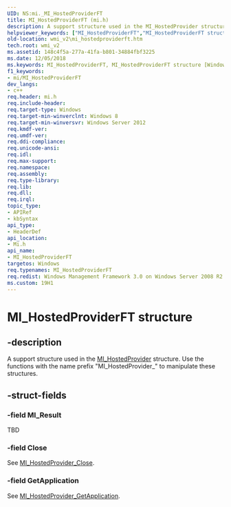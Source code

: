 ```yaml
---
UID: NS:mi._MI_HostedProviderFT
title: MI_HostedProviderFT (mi.h)
description: A support structure used in the MI_HostedProvider structure. Use the functions with the name prefix &quot;MI_HostedProvider_&quot; to manipulate these structures.
helpviewer_keywords: ["MI_HostedProviderFT","MI_HostedProviderFT structure [Windows Management Infrastructure (MI)]","mi/MI_HostedProviderFT","wmi_v2.mi_hostedproviderft"]
old-location: wmi_v2\mi_hostedproviderft.htm
tech.root: wmi_v2
ms.assetid: 148c4f5a-277a-41fa-b801-34884fbf3225
ms.date: 12/05/2018
ms.keywords: MI_HostedProviderFT, MI_HostedProviderFT structure [Windows Management Infrastructure (MI)], mi/MI_HostedProviderFT, wmi_v2.mi_hostedproviderft
f1_keywords:
- mi/MI_HostedProviderFT
dev_langs:
- c++
req.header: mi.h
req.include-header: 
req.target-type: Windows
req.target-min-winverclnt: Windows 8
req.target-min-winversvr: Windows Server 2012
req.kmdf-ver: 
req.umdf-ver: 
req.ddi-compliance: 
req.unicode-ansi: 
req.idl: 
req.max-support: 
req.namespace: 
req.assembly: 
req.type-library: 
req.lib: 
req.dll: 
req.irql: 
topic_type:
- APIRef
- kbSyntax
api_type:
- HeaderDef
api_location:
- Mi.h
api_name:
- MI_HostedProviderFT
targetos: Windows
req.typenames: MI_HostedProviderFT
req.redist: Windows Management Framework 3.0 on Windows Server 2008 R2 with SP1,     Windows 7 with SP1, and Windows Server 2008 with SP2
ms.custom: 19H1
---
```


# MI_HostedProviderFT structure


## -description


A support structure used in the 
     <a href="https://docs.microsoft.com/windows/desktop/api/mi/ns-mi-mi_hostedprovider">MI_HostedProvider</a> structure. Use the functions with 
     the name prefix "MI_HostedProvider_" to manipulate these structures.


## -struct-fields




### -field MI_Result

TBD 




### -field Close

See <a href="https://docs.microsoft.com/previous-versions/windows/desktop/api/mi/nf-mi-mi_hostedprovider_close">MI_HostedProvider_Close</a>.


### -field GetApplication

See 
      <a href="https://docs.microsoft.com/previous-versions/windows/desktop/api/mi/nf-mi-mi_hostedprovider_getapplication">MI_HostedProvider_GetApplication</a>.

